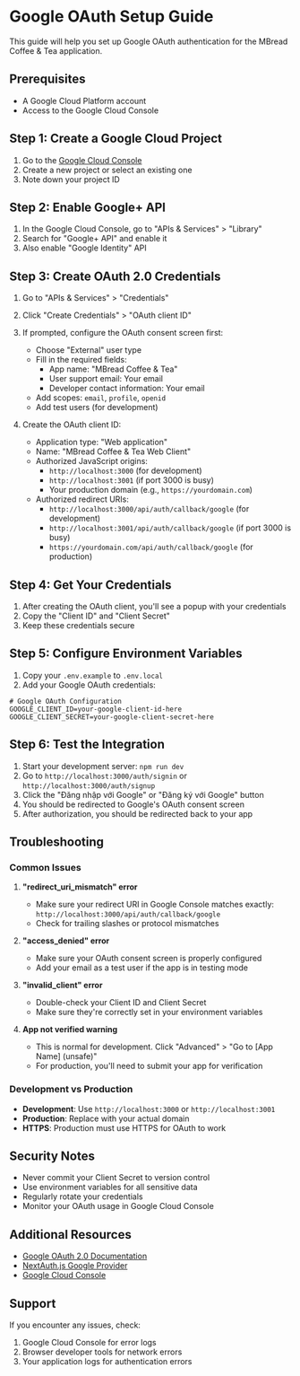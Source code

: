 # Google OAuth Setup Guide

This guide will help you set up Google OAuth authentication for the MBread Coffee & Tea application.

## Prerequisites

- A Google Cloud Platform account
- Access to the Google Cloud Console

## Step 1: Create a Google Cloud Project

1. Go to the [Google Cloud Console](https://console.cloud.google.com/)
2. Create a new project or select an existing one
3. Note down your project ID

## Step 2: Enable Google+ API

1. In the Google Cloud Console, go to "APIs & Services" > "Library"
2. Search for "Google+ API" and enable it
3. Also enable "Google Identity" API

## Step 3: Create OAuth 2.0 Credentials

1. Go to "APIs & Services" > "Credentials"
2. Click "Create Credentials" > "OAuth client ID"
3. If prompted, configure the OAuth consent screen first:
   - Choose "External" user type
   - Fill in the required fields:
     - App name: "MBread Coffee & Tea"
     - User support email: Your email
     - Developer contact information: Your email
   - Add scopes: `email`, `profile`, `openid`
   - Add test users (for development)

4. Create the OAuth client ID:
   - Application type: "Web application"
   - Name: "MBread Coffee & Tea Web Client"
   - Authorized JavaScript origins:
     - `http://localhost:3000` (for development)
     - `http://localhost:3001` (if port 3000 is busy)
     - Your production domain (e.g., `https://yourdomain.com`)
   - Authorized redirect URIs:
     - `http://localhost:3000/api/auth/callback/google` (for development)
     - `http://localhost:3001/api/auth/callback/google` (if port 3000 is busy)
     - `https://yourdomain.com/api/auth/callback/google` (for production)

## Step 4: Get Your Credentials

1. After creating the OAuth client, you'll see a popup with your credentials
2. Copy the "Client ID" and "Client Secret"
3. Keep these credentials secure

## Step 5: Configure Environment Variables

1. Copy your `.env.example` to `.env.local`
2. Add your Google OAuth credentials:

```env
# Google OAuth Configuration
GOOGLE_CLIENT_ID=your-google-client-id-here
GOOGLE_CLIENT_SECRET=your-google-client-secret-here
```

## Step 6: Test the Integration

1. Start your development server: `npm run dev`
2. Go to `http://localhost:3000/auth/signin` or `http://localhost:3000/auth/signup`
3. Click the "Đăng nhập với Google" or "Đăng ký với Google" button
4. You should be redirected to Google's OAuth consent screen
5. After authorization, you should be redirected back to your app

## Troubleshooting

### Common Issues

1. **"redirect_uri_mismatch" error**
   - Make sure your redirect URI in Google Console matches exactly: `http://localhost:3000/api/auth/callback/google`
   - Check for trailing slashes or protocol mismatches

2. **"access_denied" error**
   - Make sure your OAuth consent screen is properly configured
   - Add your email as a test user if the app is in testing mode

3. **"invalid_client" error**
   - Double-check your Client ID and Client Secret
   - Make sure they're correctly set in your environment variables

4. **App not verified warning**
   - This is normal for development. Click "Advanced" > "Go to [App Name] (unsafe)"
   - For production, you'll need to submit your app for verification

### Development vs Production

- **Development**: Use `http://localhost:3000` or `http://localhost:3001`
- **Production**: Replace with your actual domain
- **HTTPS**: Production must use HTTPS for OAuth to work

## Security Notes

- Never commit your Client Secret to version control
- Use environment variables for all sensitive data
- Regularly rotate your credentials
- Monitor your OAuth usage in Google Cloud Console

## Additional Resources

- [Google OAuth 2.0 Documentation](https://developers.google.com/identity/protocols/oauth2)
- [NextAuth.js Google Provider](https://next-auth.js.org/providers/google)
- [Google Cloud Console](https://console.cloud.google.com/)

## Support

If you encounter any issues, check:
1. Google Cloud Console for error logs
2. Browser developer tools for network errors
3. Your application logs for authentication errors
